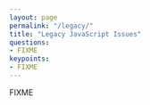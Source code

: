 ```yaml
---
layout: page
permalink: "/legacy/"
title: "Legacy JavaScript Issues"
questions:
- FIXME
keypoints:
- FIXME
---
```


FIXME
